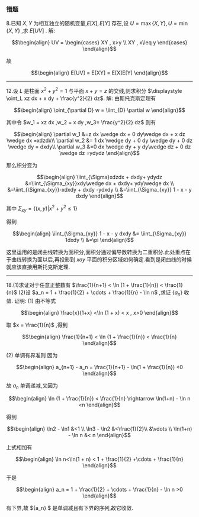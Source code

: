### 错题
8.已知 $X,Y$ 为相互独立的随机变量,$E[X] , E[Y]$ 存在,设 $U = \max\{ X,Y\} , U = \min \{X,Y\}$ ,求 $E[UV]$ .
解:

$$\begin{align}
    UV = \begin{cases}
        XY , x>y \\
        XY , x\leq y
    \end{cases}
\end{align}$$

故

$$\begin{align}
    E[UV] = E[XY] = E[X]E[Y]
\end{align}$$


---
12.设 $L$ 是柱面 $x^2 + y^2 =1$ 与平面 $x + y = z$ 的交线,则求积分 $\displaystyle \oint_L xz dx + x dy + \frac{y^2}{2} dz$.
解:
由斯托克斯定理有

$$\begin{align}
    \oint_{\partial D} w = \iint_{D} \partial w
\end{align}$$

其中令 $w_1 = xz dx ,w_2 =  x dy ,w_3= \frac{y^2}{2} dz$
则有


$$\begin{align}
    \partial w_1 &=z dx \wedge dx + 0 dy\wedge dx + x dz \wedge dx =xdzdx\\
    \partial w_2 &= 1 dx \wedge dy + 0 dy \wedge dy + 0 dz \wedge dy  = dxdy\\
    \partial w_3 &=0 dx \wedge dy + y dy\wedge dz + 0 dz \wedge dz =ydydz
\end{align}$$

那么积分变为

$$\begin{align}
    \iint_{\Sigma}xdzdx + dxdy+ ydydz &=\iint_{\Sigma_{xy}}xdy\wedge dx + dxdy+ ydy\wedge dx \\
    &=\iint_{\Sigma_{xy}}-xdxdy + dxdy -ydxdy \\
    &=\iint_{\Sigma_{xy}} 1 - x - y dxdy
\end{align}$$

其中 $\Sigma_{xy} = \{(x,y) | x^2 + y^2 \leq 1\}$

得到

$$\begin{align}
    \iint_{\Sigma_{xy}} 1 - x - y dxdy &= \iint_{\Sigma_{xy}} 1dxdy \\
    &=\pi
\end{align}$$


这里运用的是闭曲线转换为面积分,面积分通过偏导数转换为二重积分.此处重点在于曲线转换为面以后,再投影到 $xoy$ 平面的积分区域如何确定.看到是闭曲线的时候就应该直接用斯托克斯定理.




---
18.(1)求证对于任意正整数有 $\frac{1}{n+1} < \ln (1 + \frac{1}{n}) < \frac{1}{n}$
(2)设 $a_n = 1 + \frac{1}{2} + \cdots + \frac{1}{n} - \ln n$ ,求证 $\{a_n\}$ 收敛.
证明:
(1) 由不等式

$$\begin{align}
    \frac{x}{1+x} <\ln (1 + x) < x , x>0
\end{align}$$

取 $x = \frac{1}{n}$ ,得到

$$\begin{align}
    \frac{1}{n+1} < \ln (1 + \frac{1}{n}) < \frac{1}{n}
\end{align}$$

(2) 单调有界准则
因为

$$\begin{align}
    a_{n+1} - a_n = \frac{1}{n+1} - \ln(1 + \frac{1}{n}) <0
\end{align}$$

故 $a_n$ 单调递减,又因为

$$\begin{align}
    \ln (1 + \frac{1}{n}) < \frac{1}{n} \rightarrow \ln(1+n) - \ln n <n
\end{align}$$

得到

$$\begin{align}
    \ln2 - \ln1 &<1 \\
    \ln3 - \ln2 &<\frac{1}{2}\\
    &\vdots \\
    \ln(1+n) - \ln n &< n
\end{align}$$


上式相加有

$$\begin{align}
    \ln n<\ln(1 + n) < 1 + \frac{1}{2} +\cdots + \frac{1}{n}
\end{align}$$

于是

$$\begin{align}
    a_n = 1 + \frac{1}{2} + \cdots + \frac{1}{n} - \ln n >0
\end{align}$$

有下界,故 $\{a_n\} $ 是单调减且有下界的序列,故它收敛.